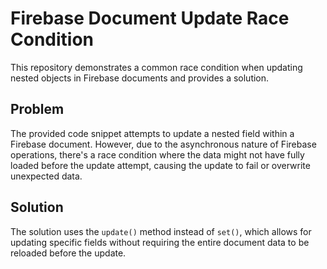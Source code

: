 # Firebase Document Update Race Condition

This repository demonstrates a common race condition when updating nested objects in Firebase documents and provides a solution.

## Problem
The provided code snippet attempts to update a nested field within a Firebase document. However, due to the asynchronous nature of Firebase operations, there's a race condition where the data might not have fully loaded before the update attempt, causing the update to fail or overwrite unexpected data. 

## Solution
The solution uses the `update()` method instead of `set()`, which allows for updating specific fields without requiring the entire document data to be reloaded before the update.